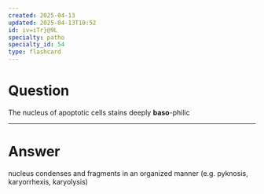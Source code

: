 ```yaml
---
created: 2025-04-13
updated: 2025-04-13T10:52
id: iv=iTr}@9L
specialty: patho
specialty_id: 54
type: flashcard
---
```


# Question
The nucleus of apoptotic cells stains deeply **baso**-philic

---

# Answer
nucleus condenses and fragments in an organized manner (e.g. pyknosis, karyorrhexis, karyolysis)